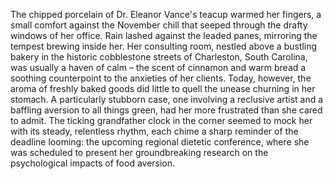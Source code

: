 The chipped porcelain of Dr. Eleanor Vance's teacup warmed her fingers, a small comfort against the November chill that seeped through the drafty windows of her office.  Rain lashed against the leaded panes, mirroring the tempest brewing inside her.  Her consulting room, nestled above a bustling bakery in the historic cobblestone streets of Charleston, South Carolina, was usually a haven of calm – the scent of cinnamon and warm bread a soothing counterpoint to the anxieties of her clients. Today, however, the aroma of freshly baked goods did little to quell the unease churning in her stomach.  A particularly stubborn case, one involving a reclusive artist and a baffling aversion to all things green, had her more frustrated than she cared to admit.  The ticking grandfather clock in the corner seemed to mock her with its steady, relentless rhythm, each chime a sharp reminder of the deadline looming: the upcoming regional dietetic conference, where she was scheduled to present her groundbreaking research on the psychological impacts of food aversion.
